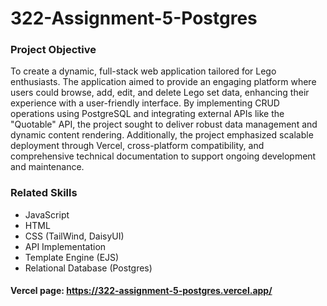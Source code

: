 # 322-Assignment-5-Postgres

### Project Objective
To create a dynamic, full-stack web application tailored for Lego enthusiasts. The application aimed to provide an engaging platform where users could browse, add, edit, and delete Lego set data, enhancing their experience with a user-friendly interface. By implementing CRUD operations using PostgreSQL and integrating external APIs like the "Quotable" API, the project sought to deliver robust data management and dynamic content rendering. Additionally, the project emphasized scalable deployment through Vercel, cross-platform compatibility, and comprehensive technical documentation to support ongoing development and maintenance.

### Related Skills
- JavaScript
- HTML
- CSS (TailWind, DaisyUI)
- API Implementation
- Template Engine (EJS)
- Relational Database (Postgres)

#### Vercel page: https://322-assignment-5-postgres.vercel.app/
